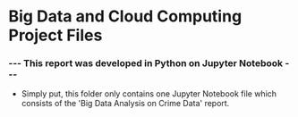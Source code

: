 # Big Data and Cloud Computing Project Files

### --- This report was developed in Python on Jupyter Notebook ---

- Simply put, this folder only contains one Jupyter Notebook file which consists of the 'Big Data Analysis on Crime Data' report.
